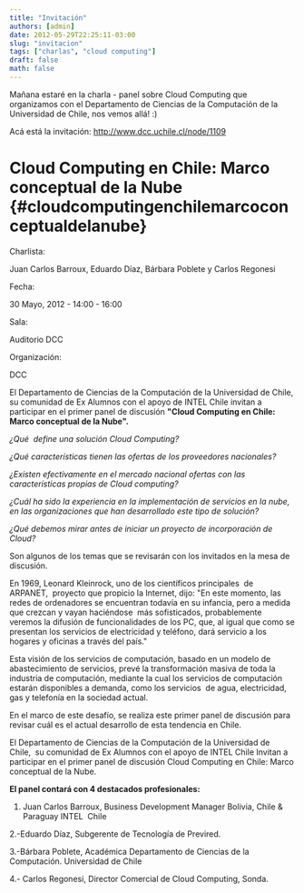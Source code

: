 ```yaml
---
title: "Invitación"
authors: [admin]
date: 2012-05-29T22:25:11-03:00
slug: "invitacion"
tags: ["charlas", "cloud computing"]
draft: false
math: false
---
```

Mañana estaré en la charla - panel sobre Cloud Computing que organizamos
con el Departamento de Ciencias de la Computación de la Universidad de
Chile, nos vemos allá! :)

Acá está la invitación: <http://www.dcc.uchile.cl/node/1109>

Cloud Computing en Chile: Marco conceptual de la Nube {#cloudcomputingenchilemarcoconceptualdelanube}
=====================================================

Charlista:

Juan Carlos Barroux, Eduardo Díaz, Bárbara Poblete y Carlos Regonesi

Fecha:

30 Mayo, 2012 - 14:00 - 16:00

Sala:

Auditorio DCC

Organización:

DCC

El Departamento de Ciencias de la Computación de la Universidad de
Chile, su comunidad de Ex Alumnos con el apoyo de INTEL Chile invitan a
participar en el primer panel de discusión **\"Cloud Computing en Chile:
Marco conceptual de la Nube\".**

*¿Qué  define una solución Cloud Computing?*

*¿Qué características tienen las ofertas de los proveedores nacionales?*

*¿Existen efectivamente en el mercado nacional ofertas con las
características propias de Cloud computing?*

*¿Cuál ha sido la experiencia en la implementación de servicios en la
nube, en las organizaciones que han desarrollado este tipo de solución?*

*¿Qué debemos mirar antes de iniciar un proyecto de incorporación de
Cloud?*

Son algunos de los temas que se revisarán con los invitados en la mesa
de discusión.

En 1969, Leonard Kleinrock, uno de los científicos principales  de
ARPANET,  proyecto que propicio la Internet, dijo: \"En este momento,
las redes de ordenadores se encuentran todavía en su infancia, pero a
medida que crezcan y vayan haciéndose  más sofisticados, probablemente
veremos la difusión de funcionalidades de los PC, que, al igual que como
se presentan los servicios de electricidad y teléfono, dará servicio a
los hogares y oficinas a través del país.\"

Esta visión de los servicios de computación, basado en un modelo de
abastecimiento de servicios, prevé la transformación masiva de toda la
industria de computación, mediante la cual los servicios de computación
estarán disponibles a demanda, como los servicios  de agua,
electricidad, gas y telefonía en la sociedad actual.

En el marco de este desafío, se realiza este primer panel de discusión
para revisar cuál es el actual desarrollo de esta tendencia en Chile.

El Departamento de Ciencias de la Computación de la Universidad de
Chile,  su comunidad de Ex Alumnos con el apoyo de INTEL Chile Invitan a
participar en el primer panel de discusión Cloud Computing en Chile:
Marco conceptual de la Nube.

**El panel contará con 4 destacados profesionales:**

1.  Juan Carlos Barroux, Business Development Manager Bolivia, Chile &
    Paraguay INTEL  Chile

2.-Eduardo Díaz, Subgerente de Tecnología de Previred.

3.-Bárbara Poblete, Académica Departamento de Ciencias de la
Computación. Universidad de Chile

4.- Carlos Regonesi, Director Comercial de Cloud Computing, Sonda.
